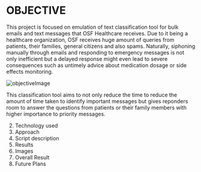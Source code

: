 
<H1> OBJECTIVE </H1>
  
This project is focused on emulation of text classification tool for bulk emails and text messages that OSF Healthcare receives. Due to it being a healthcare organization, OSF receives huge amount of queries from patients, their families, general citizens and also spams. Naturally, siphoning manually through emails and responding to emergency messages is not only inefficient but a delayed response might even lead to severe consequences such as untimely advice about medication dosage or side effects monitoring. 

![objectiveImage](https://github.com/user-attachments/assets/7c8ed120-eeb6-4ae2-825b-b3d008e0d6c1)

This classification tool aims to not only reduce the time to reduce the amount of time taken to identify important messages but gives reponders room to answer the questions from patients or their family members with higher importance to priority messages.



2. Technology used
3. Approach
  1. Script description
  2. Results
  3. Images
4. Overall Result
5. Future Plans
